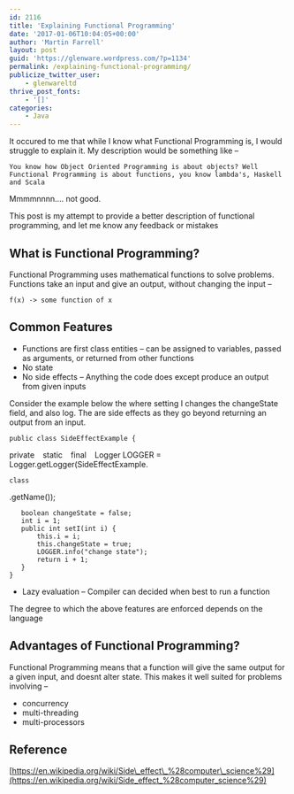```yaml
---
id: 2116
title: 'Explaining Functional Programming'
date: '2017-01-06T10:04:05+00:00'
author: 'Martin Farrell'
layout: post
guid: 'https://glenware.wordpress.com/?p=1134'
permalink: /explaining-functional-programming/
publicize_twitter_user:
    - glenwareltd
thrive_post_fonts:
    - '[]'
categories:
    - Java
---
```


It occured to me that while I know what Functional Programming is, I would struggle to explain it. My description would be something like –

```
You know how Object Oriented Programming is about objects? Well Functional Programming is about functions, you know lambda's, Haskell and Scala
```

Mmmmnnnn…. not good.

This post is my attempt to provide a better description of functional programming, and let me know any feedback or mistakes

## What is Functional Programming?

Functional Programming uses mathematical functions to solve problems. Functions take an input and give an output, without changing the input –

```
f(x) -> some function of x
```

## Common Features

- Functions are first class entities – can be assigned to variables, passed as arguments, or returned from other functions
- No state
- No side effects – Anything the code does except produce an output from given inputs

Consider the example below the where setting I changes the changeState field, and also log. The are side effects as they go beyond returning an output from an input.

```
public class SideEffectExample {
   ```
private
``` ```
static
``` ```
final
``` ```
Logger LOGGER = Logger.getLogger(SideEffectExample.
``````
class
``````
.getName());
```
   boolean changeState = false;
   int i = 1;
   public int setI(int i) {
       this.i = i;
       this.changeState = true;
       LOGGER.info("change state");
       return i + 1;
   }
}
```

- Lazy evaluation – Compiler can decided when best to run a function

The degree to which the above features are enforced depends on the language

## Advantages of Functional Programming?

Functional Programming means that a function will give the same output for a given input, and doesnt alter state. This makes it well suited for problems involving –

- concurrency
- multi-threading
- multi-processors

## Reference

[https://en.wikipedia.org/wiki/Side\_effect\_%28computer\_science%29](https://en.wikipedia.org/wiki/Side_effect_%28computer_science%29)